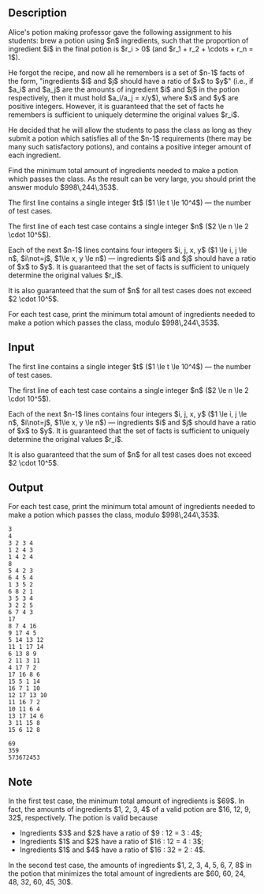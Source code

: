 ## Description

<div><p>Alice's potion making professor gave the following assignment to his students: brew a potion using $n$ ingredients, such that the proportion of ingredient $i$ in the final potion is $r_i &gt; 0$ (and $r_1 + r_2 + \cdots + r_n = 1$).</p><p>He forgot the recipe, and now all he remembers is a set of $n-1$ facts of the form, "ingredients $i$ and $j$ should have a ratio of $x$ to $y$" (i.e., if $a_i$ and $a_j$ are the amounts of ingredient $i$ and $j$ in the potion respectively, then it must hold $a_i/a_j = x/y$), where $x$ and $y$ are positive integers. However, it is guaranteed that the set of facts he remembers is sufficient to uniquely determine the original values $r_i$.</p><p>He decided that he will allow the students to pass the class as long as they submit a potion which satisfies all of the $n-1$ requirements (there may be many such satisfactory potions), and contains a positive integer amount of each ingredient.</p><p>Find the minimum total amount of ingredients needed to make a potion which passes the class. As the result can be very large, you should print the answer modulo $998\,244\,353$.</p></div><div class="input-specification"><p>The first line contains a single integer $t$ ($1 \le t \le 10^4$) — the number of test cases.</p><p>The first line of each test case contains a single integer $n$ ($2 \le n \le 2 \cdot 10^5$).</p><p>Each of the next $n-1$ lines contains four integers $i, j, x, y$ ($1 \le i, j \le n$, $i\not=j$, $1\le x, y \le n$) — ingredients $i$ and $j$ should have a ratio of $x$ to $y$. It is guaranteed that the set of facts is sufficient to uniquely determine the original values $r_i$.</p><p>It is also guaranteed that the sum of $n$ for all test cases does not exceed $2 \cdot 10^5$.</p></div><div class="output-specification"><p>For each test case, print the minimum total amount of ingredients needed to make a potion which passes the class, modulo $998\,244\,353$.</p></div>

## Input

<p>The first line contains a single integer $t$ ($1 \le t \le 10^4$) — the number of test cases.</p><p>The first line of each test case contains a single integer $n$ ($2 \le n \le 2 \cdot 10^5$).</p><p>Each of the next $n-1$ lines contains four integers $i, j, x, y$ ($1 \le i, j \le n$, $i\not=j$, $1\le x, y \le n$) — ingredients $i$ and $j$ should have a ratio of $x$ to $y$. It is guaranteed that the set of facts is sufficient to uniquely determine the original values $r_i$.</p><p>It is also guaranteed that the sum of $n$ for all test cases does not exceed $2 \cdot 10^5$.</p>

## Output

<p>For each test case, print the minimum total amount of ingredients needed to make a potion which passes the class, modulo $998\,244\,353$.</p>





```input1|2,3,4,5,14,15,16,17,18,19,20,21,22,23,24,25,26,27,28,29,30
3
4
3 2 3 4
1 2 4 3
1 4 2 4
8
5 4 2 3
6 4 5 4
1 3 5 2
6 8 2 1
3 5 3 4
3 2 2 5
6 7 4 3
17
8 7 4 16
9 17 4 5
5 14 13 12
11 1 17 14
6 13 8 9
2 11 3 11
4 17 7 2
17 16 8 6
15 5 1 14
16 7 1 10
12 17 13 10
11 16 7 2
10 11 6 4
13 17 14 6
3 11 15 8
15 6 12 8
```




```output1
69
359
573672453
```



## Note

<p>In the first test case, the minimum total amount of ingredients is $69$. In fact, the amounts of ingredients $1, 2, 3, 4$ of a valid potion are $16, 12, 9, 32$, respectively. The potion is valid because </p><ul> <li> Ingredients $3$ and $2$ have a ratio of $9 : 12 = 3 : 4$; </li><li> Ingredients $1$ and $2$ have a ratio of $16 : 12 = 4 : 3$; </li><li> Ingredients $1$ and $4$ have a ratio of $16 : 32 = 2 : 4$. </li></ul><p>In the second test case, the amounts of ingredients $1, 2, 3, 4, 5, 6, 7, 8$ in the potion that minimizes the total amount of ingredients are $60, 60, 24, 48, 32, 60, 45, 30$.</p>
